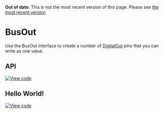 <span class="warnings">**Out of date**: This is not the most recent version of this page. Please see [the most recent version](https://os.mbed.com/docs/latest/reference/busout.html)</span>
# BusOut

Use the BusOut interface to create a number of [DigitalOut](DigitalOut.md) pins that you can write as one value.

## API

[![View code](https://www.mbed.com/embed/?type=library)](https://docs.mbed.com/docs/mbed-os-api/en/mbed-os-5.4/api/classmbed_1_1BusOut.html) 

## Hello World!

[![View code](https://www.mbed.com/embed/?url=https://developer.mbed.org/teams/mbed_example/code/BusOut_HelloWorld/)](https://developer.mbed.org/teams/mbed_example/code/BusOut_HelloWorld/file/6337070122f8/main.cpp) 
